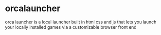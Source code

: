 # orcalauncher
orca launcher is a local launcher built in html css and js that lets you launch your locally installed games via a customizable browser front end
